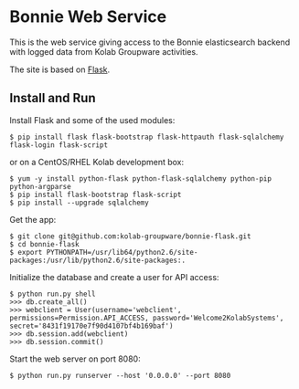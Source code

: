 Bonnie Web Service
==================

This is the web service giving access to the Bonnie elasticsearch
backend with logged data from Kolab Groupware activities.

The site is based on [Flask](http://http://flask.pocoo.org/).


Install and Run
---------------

Install Flask and some of the used modules:
```
$ pip install flask flask-bootstrap flask-httpauth flask-sqlalchemy flask-login flask-script
```

or on a CentOS/RHEL Kolab development box:
```
$ yum -y install python-flask python-flask-sqlalchemy python-pip python-argparse
$ pip install flask-bootstrap flask-script
$ pip install --upgrade sqlalchemy
```

Get the app:
```
$ git clone git@github.com:kolab-groupware/bonnie-flask.git
$ cd bonnie-flask
$ export PYTHONPATH=/usr/lib64/python2.6/site-packages:/usr/lib/python2.6/site-packages:.
```

Initialize the database and create a user for API access:
```
$ python run.py shell
>>> db.create_all()
>>> webclient = User(username='webclient', permissions=Permission.API_ACCESS, password='Welcome2KolabSystems', secret='8431f19170e7f90d4107bf4b169baf')
>>> db.session.add(webclient)
>>> db.session.commit()
```

Start the web server on port 8080:
```
$ python run.py runserver --host '0.0.0.0' --port 8080
```
